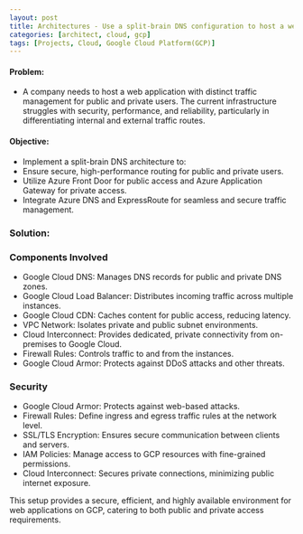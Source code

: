 ```yaml
---
layout: post
title: Architectures - Use a split-brain DNS configuration to host a web app in GCP
categories: [architect, cloud, gcp]
tags: [Projects, Cloud, Google Cloud Platform(GCP)]
---
```



#### Problem:
- A company needs to host a web application with distinct traffic management for public and private users. The current infrastructure struggles with security, performance, and reliability, particularly in differentiating internal and external traffic routes.

#### Objective:
- Implement a split-brain DNS architecture to:
- Ensure secure, high-performance routing for public and private users.
- Utilize Azure Front Door for public access and Azure Application Gateway for private access.
- Integrate Azure DNS and ExpressRoute for seamless and secure traffic management.

### Solution:

### Components Involved
- Google Cloud DNS: Manages DNS records for public and private DNS zones.
- Google Cloud Load Balancer: Distributes incoming traffic across multiple instances.
- Google Cloud CDN: Caches content for public access, reducing latency.
- VPC Network: Isolates private and public subnet environments.
- Cloud Interconnect: Provides dedicated, private connectivity from on-premises to Google Cloud.
- Firewall Rules: Controls traffic to and from the instances.
- Google Cloud Armor: Protects against DDoS attacks and other threats.


### Security
- Google Cloud Armor: Protects against web-based attacks.
- Firewall Rules: Define ingress and egress traffic rules at the network level.
- SSL/TLS Encryption: Ensures secure communication between clients and servers.
- IAM Policies: Manage access to GCP resources with fine-grained permissions.
- Cloud Interconnect: Secures private connections, minimizing public internet exposure.

This setup provides a secure, efficient, and highly available environment for web applications on GCP, catering to both public and private access requirements.